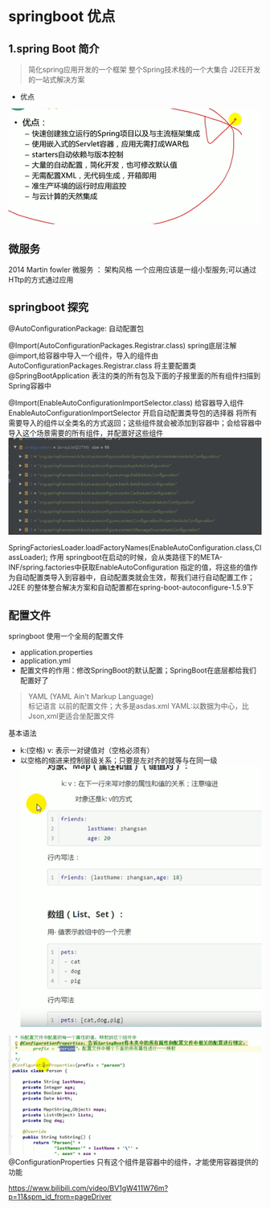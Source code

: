# springboot 优点
## 1.spring Boot 简介
> 简化spring应用开发的一个框架
> 整个Spring技术栈的一个大集合
> J2EE开发的一站式解决方案
- 优点

![springboot优点](../images/springboot优点.jpg)

## 微服务 
2014 Martin fowler 
微服务 ： 架构风格
一个应用应该是一组小型服务;可以通过HTtp的方式通过应用

## springboot 探究

@AutoConfigurationPackage: 自动配置包

   @Import(AutoConfigurationPackages.Registrar.class)
   spring底层注解@import,给容器中导入一个组件，导入的组件由AutoConfigurationPackages.Registrar.class
   将主要配置类@SpringBootApplication 表注的类的所有包及下面的子报里面的所有组件扫描到Spring容器中


   @Import(EnableAutoConfigurationImportSelector.class)
 给容器导入组件
 EnableAutoConfigurationImportSelector  开启自动配置类导包的选择器    将所有需要导入的组件以全类名的方式返回；这些组件就会被添加到容器中；会给容器中导入这个场景需要的所有组件，并配置好这些组件
 ![自动扫描的信息](../images/Snipaste_2021-02-28_21-23-54.png)

 SpringFactoriesLoader.loadFactoryNames(EnableAutoConfiguration.class,ClassLoader);
 作用
 springboot在启动的时候，会从类路径下的META-INF/spring.factories中获取EnableAutoConfiguration 指定的值，将这些的值作为自动配置类导入到容器中，自动配置类就会生效，帮我们进行自动配置工作；
 J2EE 的整体整合解决方案和自动配置都在spring-boot-autoconfigure-1.5.9下

 ## 配置文件

  springboot 使用一个全局的配置文件
  - application.properties
  - application.yml
  - 配置文件的作用：修改SpringBoot的默认配置；SpringBoot在底层都给我们配置好了

> YAML (YAML Ain't Markup Language)  
> 标记语言
>   以前的配置文件；大多是asdas.xml
>   YAML:以数据为中心，比Json,xml更适合坐配置文件

基本语法
- k:(空格) v: 表示一对键值对（空格必须有）
- 以空格的缩进来控制层级关系；只要是左对齐的就等与在同一级
![基本语法](../images/Snipaste_2021-02-28_22-05-12.png)

![@ConfigurationProperties](../images/Snipaste_2021-02-28_22-14-09.png)
@ConfigurationProperties 只有这个组件是容器中的组件，才能使用容器提供的功能

https://www.bilibili.com/video/BV1gW411W76m?p=11&spm_id_from=pageDriver

